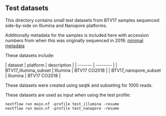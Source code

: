 ## Test datasets

This directory contains small test datasets from BTV17 samples sequenced side-by-side on Illumina and Nanopore platforms. 

Additionally metadata for the samples is included here with accession numbers from when this was originally sequenced in 2018: [minimal metadata](./test_metadata.xlsx)

These datasets include:

| dataset | platform | description |
| ------- | -------- | 
| BTV17_illumina_subset | Illumina | BTV17 CO2018 |
| BTV17_nanopore_subset | Illumina | BTV17 CO2018 |

These datasets were created using seqtk and subseting for 1000 reads. 

These datasets are used as input when using the test profile:

```
nextflow run main.nf -profile test_illumina -resume
nextflow run main.nf -profile test_nanopore -resume
```
